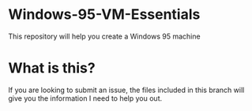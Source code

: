 # Windows-95-VM-Essentials
This repository will help you create a Windows 95 machine
# What is this?
If you are looking to submit an issue, the files included in this branch will give you the information I need to help you out.
